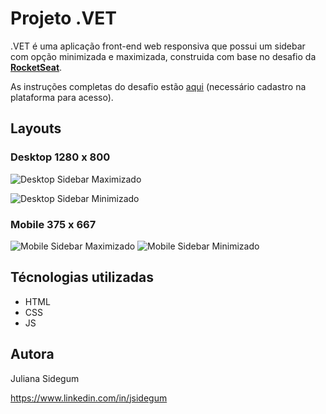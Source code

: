 # Projeto .VET 
.VET é uma aplicação front-end web responsiva que possui um sidebar com opção minimizada e maximizada, construida com base no desafio da [**RocketSeat**](https://www.rocketseat.com.br/).

As instruções completas do desafio estão [aqui](https://app.rocketseat.com.br/discover/challenges/sidebar) (necessário cadastro na plataforma para acesso).

## Layouts
### Desktop 1280 x 800
![Desktop Sidebar Maximizado](https://github.com/jsidegum/projectVetPrivate/blob/master/images/readme/WebSidebarMaximizado.png)

![Desktop Sidebar Minimizado](https://github.com/jsidegum/projectVetPrivate/blob/master/images/readme/WebSidebarMinimizado.png)

### Mobile 375 x 667
![Mobile Sidebar Maximizado](https://github.com/jsidegum/projectVetPrivate/blob/master/images/readme/MobileSidebarMaximizado.png)
![Mobile Sidebar Minimizado](https://github.com/jsidegum/projectSidebarVet/blob/master/images/readme/MobileSidebarMinimizado.png)

## Técnologias utilizadas
- HTML
- CSS
- JS

## Autora
Juliana Sidegum

https://www.linkedin.com/in/jsidegum
